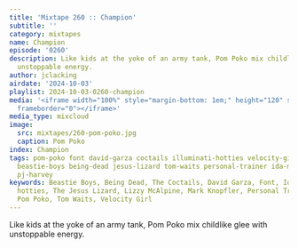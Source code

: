 ```yaml
---
title: 'Mixtape 260 :: Champion'
subtitle: ''
category: mixtapes
name: Champion
episode: '0260'
description: Like kids at the yoke of an army tank, Pom Poko mix childlike glee with
  unstoppable energy.
author: jclacking
airdate: '2024-10-03'
playlist: 2024-10-03-0260-champion
media: '<iframe width="100%" style="margin-bottom: 1em;" height="120" src="https://www.mixcloud.com/widget/iframe/?feed=%2Flouderthanwar%2Fthe-mixtape-260-champion-2024-10-03%2F&hide_artwork=1&hide_cover=1&light=1"
  frameborder="0"></iframe>'
media_type: mixcloud
image:
  src: mixtapes/260-pom-poko.jpg
  caption: Pom Poko
index: Champion
tags: pom-poko font david-garza coctails illuminati-hotties velocity-girl mark-knopfler
  beastie-boys being-dead jesus-lizard tom-waits personal-trainer ida-maria lizzy-mcalpine
  pj-harvey
keywords: Beastie Boys, Being Dead, The Coctails, David Garza, Font, Ida Maria, illuminati
  hotties, The Jesus Lizard, Lizzy McAlpine, Mark Knopfler, Personal Trainer, PJ Harvey,
  Pom Poko, Tom Waits, Velocity Girl
---
```

Like kids at the yoke of an army tank, Pom Poko mix childlike glee with unstoppable energy.
